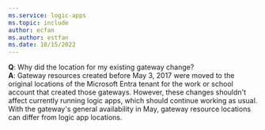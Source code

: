 ```yaml
---
ms.service: logic-apps
ms.topic: include
author: ecfan
ms.author: estfan
ms.date: 10/15/2022
---
```


**Q**: Why did the location for my existing gateway change? <br/>
**A**: Gateway resources created before May 3, 2017 were moved to the original locations of the Microsoft Entra tenant for the work or school account that created those gateways. However, these changes shouldn't affect currently running logic apps, which should continue working as usual. With the gateway's general availability in May, gateway resource locations can differ from logic app locations.
